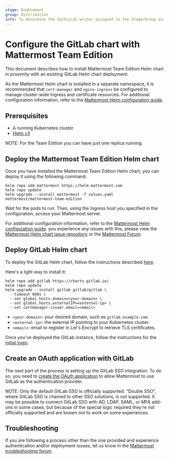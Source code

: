 ```yaml
---
stage: Enablement
group: Distribution
info: To determine the technical writer assigned to the Stage/Group associated with this page, see https://about.gitlab.com/handbook/engineering/ux/technical-writing/#designated-technical-writers
---
```


# Configure the GitLab chart with Mattermost Team Edition

This document describes how to install Mattermost Team Edition Helm chart in proximity with an existing GitLab Helm chart deployment.

As the Mattermost Helm chart is installed in a separate namespace, it is recommended that
`cert-manager` and `nginx-ingress` be configured to manage cluster-wide Ingress and certificate resources. For additional configuration information,
refer to the [Mattermost Helm configuration guide](https://github.com/mattermost/mattermost-helm/tree/master/charts/mattermost-team-edition#configuration).

## Prerequisites

- A running Kubernetes cluster.
- [Helm v3](https://helm.sh/docs/intro/install/)

NOTE:
For the Team Edition you can have just one replica running.

## Deploy the Mattermost Team Edition Helm chart

Once you have installed the Mattermost Team Edition Helm chart, you can deploy it using the following command:

```shell
helm repo add mattermost https://helm.mattermost.com
helm repo update
helm upgrade --install mattermost -f values.yaml mattermost/mattermost-team-edition
```

Wait for the pods to run. Then, using the Ingress host you specified in the configuration, access your Mattermost server.

For additional configuration information, refer to the [Mattermost Helm configuration guide](https://github.com/mattermost/mattermost-helm/tree/master/charts/mattermost-team-edition#configuration).
you experience any issues with this, please view the [Mattermost Helm chart issue repository](https://github.com/mattermost/mattermost-helm/issues) or
the [Mattermost Forum](https://forum.mattermost.com/search?q=helm).

## Deploy GitLab Helm chart

To deploy the GitLab Helm chart, follow the instructions described [here](../../index.md).

Here's a light way to install it:

```shell
helm repo add gitlab https://charts.gitlab.io/
helm repo update
helm upgrade --install gitlab gitlab/gitlab \
  --timeout 600s \
  --set global.hosts.domain=<your-domain> \
  --set global.hosts.externalIP=<external-ip> \
  --set certmanager-issuer.email=<email>
```

- `<your-domain>`: your desired domain, such as `gitlab.example.com`.
- `<external-ip>`: the external IP pointing to your Kubernetes cluster.
- `<email>`: email to register in Let's Encrypt to retrieve TLS certificates.

Once you've deployed the GitLab instance, follow the instructions for the [initial login](../../installation/deployment.md#initial-login).

## Create an OAuth application with GitLab

The next part of the process is setting up the GitLab SSO integration.
To do so, you need to [create the OAuth application](https://docs.mattermost.com/deployment/sso-gitlab.html) to allow Mattermost to use GitLab as the authentication provider.

NOTE:
Only the default GitLab SSO is officially supported. “Double SSO”, where GitLab SSO is chained to other SSO solutions, is not supported. It may be possible to connect
GitLab SSO with AD, LDAP, SAML, or MFA add-ons in some cases, but because of the special logic required they’re not officially
supported and are known not to work on some experiences.

## Troubleshooting

If you are following a process other than the one provided and experience authentication and/or deployment issues,
let us know in the [Mattermost troubleshooting forum](https://docs.mattermost.com/install/troubleshooting.html?&redirect_source=mm-org).
